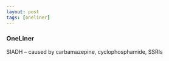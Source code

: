 ```yaml
---
layout: post
tags: [oneliner]
---
```



### OneLiner

SIADH – caused by carbamazepine, cyclophosphamide, SSRIs
